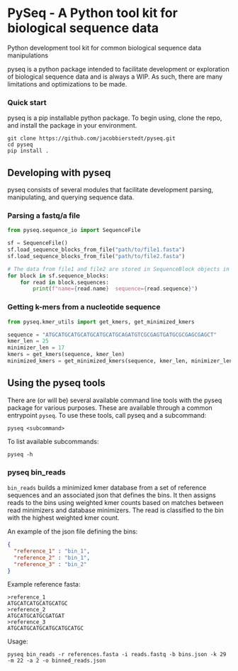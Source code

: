 # PySeq - A Python tool kit for biological sequence data
Python development tool kit for common biological sequence data manipulations

pyseq is a python package intended to facilitate development or exploration of biological sequence data and is always a WIP. As such, there are many limitations and optimizations to be made. 

### Quick start
pyseq is a pip installable python package. To begin using, clone the repo, and install the package in your environment.

```
git clone https://github.com/jacobbierstedt/pyseq.git
cd pyseq
pip install .
```
## Developing with pyseq
pyseq consists of several modules that facilitate development parsing, manipulating, and querying sequence data.
### Parsing a fastq/a file
```python
from pyseq.sequence_io import SequenceFile

sf = SequenceFile()
sf.load_sequence_blocks_from_file("path/to/file1.fasta")
sf.load_sequence_blocks_from_file("path/to/file2.fasta")

# The data from file1 and file2 are stored in SequenceBlock objects in SequenceFile.sequence_blocks
for block in sf.sequence_blocks:
    for read in block.sequences:
        print(f"name={read.name}  sequence={read.sequence}")
```
### Getting k-mers from a nucleotide sequence
```python
from pyseq.kmer_utils import get_kmers, get_minimized_kmers

sequence = "ATGCATGCATGCATGCATGCATGCAGATGTCGCGAGTGATGCGCGAGCGAGCT"
kmer_len = 25
minimizer_len = 17
kmers = get_kmers(sequence, kmer_len)
minimized_kmers = get_minimized_kmers(sequence, kmer_len, minimizer_len)
```
## Using the pyseq tools
There are (or will be) several available command line tools with the pyseq package for various purposes. These are available through a common entrypoint `pyseq`.
To use these tools, call pyseq and a subcommand:
```
pyseq <subcommand>
```
To list available subcommands:
```
pyseq -h
```
### pyseq bin_reads
`bin_reads` builds a minimized kmer database from a set of reference sequences and an associated json that defines the bins. It then assigns reads to the bins using weighted kmer counts based on matches between read minimizers and database minimizers. The read is classified to the bin with the highest weighted kmer count.

An example of the json file defining the bins:
```json
{
  "reference_1" : "bin_1",
  "reference_2" : "bin_1",
  "reference_3" : "bin_2"
}
```
Example reference fasta:
```
>reference_1
ATGCATCATGCATGCATGC
>reference_2
ATGCATGCATGCGATGAT
>reference_3
ATGCATGCATGCATGCATGCATGC
```
Usage:
```
pyseq bin_reads -r references.fasta -i reads.fastq -b bins.json -k 29 -m 22 -a 2 -o binned_reads.json
```

